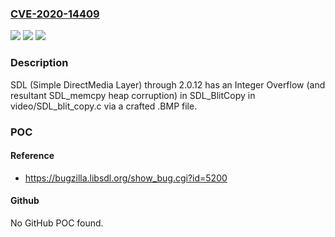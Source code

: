 ### [CVE-2020-14409](https://cve.mitre.org/cgi-bin/cvename.cgi?name=CVE-2020-14409)
![](https://img.shields.io/static/v1?label=Product&message=n%2Fa&color=blue)
![](https://img.shields.io/static/v1?label=Version&message=n%2Fa&color=blue)
![](https://img.shields.io/static/v1?label=Vulnerability&message=n%2Fa&color=brighgreen)

### Description

SDL (Simple DirectMedia Layer) through 2.0.12 has an Integer Overflow (and resultant SDL_memcpy heap corruption) in SDL_BlitCopy in video/SDL_blit_copy.c via a crafted .BMP file.

### POC

#### Reference
- https://bugzilla.libsdl.org/show_bug.cgi?id=5200

#### Github
No GitHub POC found.

